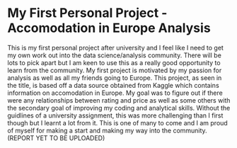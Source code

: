 # My First Personal Project - Accomodation in Europe Analysis

This is my first personal project after university and I feel like I need to get my own work out into the data science/analysis community. There will be lots to pick apart but I 
am keen to use this as a really good opportunity to learn from the community. My first project is motivated by my passion for analysis as well as all my friends going to Europe. 
This project, as seen in the title, is based off a data source obtained from Kaggle which contains information on accomodation in Europe. My goal was to figure out if there were 
any relationships between rating and price as well as some others with the secondary goal of improving my coding and analytical skills. Without the guidlines of a university 
assignment, this was more challenging than I first though but I learnt a lot from it. This is one of many to come and I am proud of myself for making a start and making my way 
into the community. 
(REPORT YET TO BE UPLOADED)
